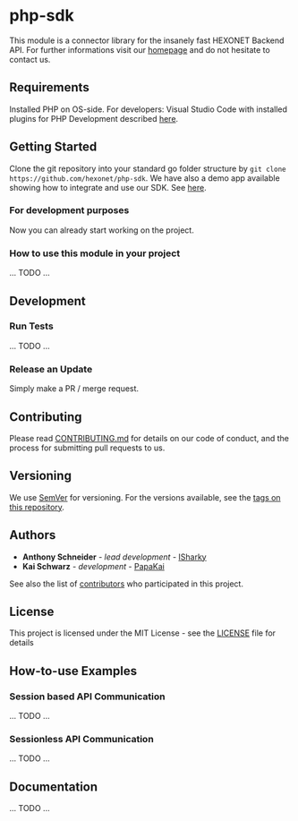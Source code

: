 # php-sdk

This module is a connector library for the insanely fast HEXONET Backend API. For further informations visit our [homepage](http://hexonet.net) and do not hesitate to contact us.

## Requirements

Installed PHP on OS-side.
For developers: Visual Studio Code with installed plugins for PHP Development described [here](https://code.visualstudio.com/docs/languages/php).

## Getting Started

Clone the git repository into your standard go folder structure by  `git clone https://github.com/hexonet/php-sdk`.
We have also a demo app available showing how to integrate and use our SDK. See [here](https://github.com/hexonet/php-sdk-demo).

### For development purposes

Now you can already start working on the project.

### How to use this module in your project

... TODO ...

## Development

### Run Tests

... TODO ...

### Release an Update

Simply make a PR / merge request.

## Contributing

Please read [CONTRIBUTING.md](https://github.com/hexonet/php-sdk/blob/master/CONTRIBUTING.md) for details on our code of conduct, and the process for submitting pull requests to us.

## Versioning

We use [SemVer](http://semver.org/) for versioning. For the versions available, see the [tags on this repository](https://github.com/hexonet/php-sdk/tags).

## Authors

* **Anthony Schneider** - *lead development* - [ISharky](https://github.com/isharky)
* **Kai Schwarz** - *development* - [PapaKai](https://github.com/papakai)

See also the list of [contributors](https://github/hexonet/php-sdk/graphs/contributors) who participated in this project.

## License

This project is licensed under the MIT License - see the [LICENSE](LICENSE) file for details

## How-to-use Examples

### Session based API Communication

... TODO ...

### Sessionless API Communication

... TODO ...

## Documentation

... TODO ...